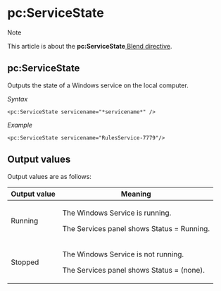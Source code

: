 # pc:ServiceState



> [!NOTE]
> This article is about the **pc:ServiceState**[ Blend directive](/docs/Repositories/Blend%20directives).

## **pc:ServiceState**

Outputs the state of a Windows service on the local computer.

*Syntax*

```
<pc:ServiceState servicename="*servicename*" />
```

*Example*

```language-xml
<pc:ServiceState servicename="RulesService-7779"/>
```

## Output values

Output values are as follows:

|**Output value**|**Meaning**|
|--------|--------|
|Running |<p>The Windows Service is running.</p><p>The Services panel shows Status = Running.</p>|
|Stopped |<p>The Windows Service is not running.</p><p>The Services panel shows Status = (none).</p>|



 